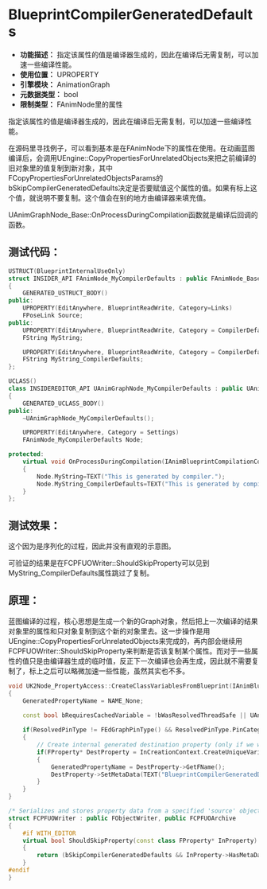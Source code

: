 ﻿# BlueprintCompilerGeneratedDefaults

- **功能描述：** 指定该属性的值是编译器生成的，因此在编译后无需复制，可以加速一些编译性能。
- **使用位置：** UPROPERTY
- **引擎模块：** AnimationGraph
- **元数据类型：** bool
- **限制类型：** FAnimNode里的属性

指定该属性的值是编译器生成的，因此在编译后无需复制，可以加速一些编译性能。

在源码里寻找例子，可以看到基本是在FAnimNode下的属性在使用。在动画蓝图编译后，会调用UEngine::CopyPropertiesForUnrelatedObjects来把之前编译的旧对象里的值复制到新对象，其中FCopyPropertiesForUnrelatedObjectsParams的bSkipCompilerGeneratedDefaults决定是否要赋值这个属性的值。如果有标上这个值，就说明不要复制。这个值会在别的地方由编译器来填充值。

UAnimGraphNode_Base::OnProcessDuringCompilation函数就是编译后回调的函数。

## 测试代码：

```cpp
USTRUCT(BlueprintInternalUseOnly)
struct INSIDER_API FAnimNode_MyCompilerDefaults : public FAnimNode_Base
{
	GENERATED_USTRUCT_BODY()
public:
	UPROPERTY(EditAnywhere, BlueprintReadWrite, Category=Links)
	FPoseLink Source;
public:
	UPROPERTY(EditAnywhere, BlueprintReadWrite, Category = CompilerDefaultsTest)
	FString MyString;

	UPROPERTY(EditAnywhere, BlueprintReadWrite, Category = CompilerDefaultsTest, meta = (BlueprintCompilerGeneratedDefaults))
	FString MyString_CompilerDefaults;
};

UCLASS()
class INSIDEREDITOR_API UAnimGraphNode_MyCompilerDefaults : public UAnimGraphNode_Base
{
	GENERATED_UCLASS_BODY()
public:
	~UAnimGraphNode_MyCompilerDefaults();

	UPROPERTY(EditAnywhere, Category = Settings)
	FAnimNode_MyCompilerDefaults Node;

protected:
	virtual void OnProcessDuringCompilation(IAnimBlueprintCompilationContext& InCompilationContext, IAnimBlueprintGeneratedClassCompiledData& OutCompiledData)
	{
		Node.MyString=TEXT("This is generated by compiler.");
		Node.MyString_CompilerDefaults=TEXT("This is generated by compiler.");
	}
};

```

## 测试效果：

这个因为是序列化的过程，因此并没有直观的示意图。

可验证的结果是在FCPFUOWriter::ShouldSkipProperty可以见到MyString_CompilerDefaults属性跳过了复制。

## 原理：

蓝图编译的过程，核心思想是生成一个新的Graph对象，然后把上一次编译的结果对象里的属性和只对象复制到这个新的对象里去。这一步操作是用UEngine::CopyPropertiesForUnrelatedObjects来完成的，再内部会继续用FCPFUOWriter::ShouldSkipProperty来判断是否该复制某个属性。而对于一些属性的值只是由编译器生成的临时值，反正下一次编译也会再生成，因此就不需要复制了，标上之后可以略微加速一些性能，虽然其实也不多。

```cpp
void UK2Node_PropertyAccess::CreateClassVariablesFromBlueprint(IAnimBlueprintVariableCreationContext& InCreationContext)
{
	GeneratedPropertyName = NAME_None;

	const bool bRequiresCachedVariable = !bWasResolvedThreadSafe || UAnimBlueprintExtension_PropertyAccess::ContextRequiresCachedVariable(ContextId);
	
	if(ResolvedPinType != FEdGraphPinType() && ResolvedPinType.PinCategory != UEdGraphSchema_K2::PC_Wildcard && bRequiresCachedVariable)
	{
		// Create internal generated destination property (only if we were not identified as thread safe)
		if(FProperty* DestProperty = InCreationContext.CreateUniqueVariable(this, ResolvedPinType))
		{
			GeneratedPropertyName = DestProperty->GetFName();
			DestProperty->SetMetaData(TEXT("BlueprintCompilerGeneratedDefaults"), TEXT("true"));
		}
	}
}

/* Serializes and stores property data from a specified 'source' object. Only stores data compatible with a target destination object. */
struct FCPFUOWriter : public FObjectWriter, public FCPFUOArchive
{
	#if WITH_EDITOR
	virtual bool ShouldSkipProperty(const class FProperty* InProperty) const override
	{
		return (bSkipCompilerGeneratedDefaults && InProperty->HasMetaData(BlueprintCompilerGeneratedDefaultsName));
	}
#endif 
}
```
